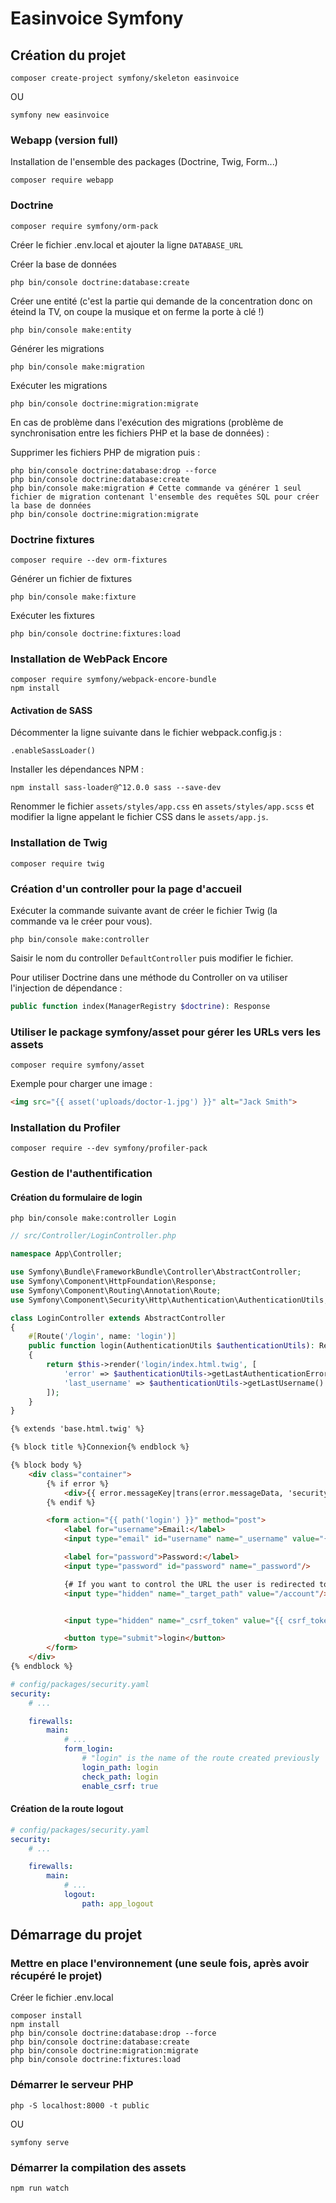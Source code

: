 # Easinvoice Symfony

## Création du projet

```shell
composer create-project symfony/skeleton easinvoice
```

OU

```shell
symfony new easinvoice
```

### Webapp (version full)

Installation de l'ensemble des packages (Doctrine, Twig, Form...)

```shell
composer require webapp
```

### Doctrine

```shell
composer require symfony/orm-pack
```

Créer le fichier .env.local et ajouter la ligne `DATABASE_URL`

Créer la base de données

```shell
php bin/console doctrine:database:create
```

Créer une entité (c'est la partie qui demande de la concentration donc on éteind la TV, on coupe la musique et on ferme la porte à clé !)

```shell
php bin/console make:entity
```

Générer les migrations

```shell
php bin/console make:migration
```

Exécuter les migrations

```shell
php bin/console doctrine:migration:migrate
```

En cas de problème dans l'exécution des migrations (problème de synchronisation entre les fichiers PHP et la base de données) :

Supprimer les fichiers PHP de migration puis :

```shell
php bin/console doctrine:database:drop --force
php bin/console doctrine:database:create
php bin/console make:migration # Cette commande va générer 1 seul fichier de migration contenant l'ensemble des requêtes SQL pour créer la base de données
php bin/console doctrine:migration:migrate
```

### Doctrine fixtures

```shell
composer require --dev orm-fixtures
```

Générer un fichier de fixtures

```shell
php bin/console make:fixture
```

Exécuter les fixtures

```shell
php bin/console doctrine:fixtures:load
```

### Installation de WebPack Encore

```shell
composer require symfony/webpack-encore-bundle
npm install
```

#### Activation de SASS

Décommenter la ligne suivante dans le fichier webpack.config.js :

```shell
.enableSassLoader()
```

Installer les dépendances NPM :

```shell
npm install sass-loader@^12.0.0 sass --save-dev
```

Renommer le fichier `assets/styles/app.css` en `assets/styles/app.scss`
et modifier la ligne appelant le fichier CSS dans le `assets/app.js`.

### Installation de Twig

```shell
composer require twig
```

### Création d'un controller pour la page d'accueil

Exécuter la commande suivante avant de créer le fichier Twig (la commande va le créer pour vous).

```shell
php bin/console make:controller
```

Saisir le nom du controller `DefaultController` puis modifier le fichier.

Pour utiliser Doctrine dans une méthode du Controller on va utiliser l'injection de dépendance :

```php
public function index(ManagerRegistry $doctrine): Response
```

### Utiliser le package symfony/asset pour gérer les URLs vers les assets

```shell
composer require symfony/asset
```

Exemple pour charger une image :

```html
<img src="{{ asset('uploads/doctor-1.jpg') }}" alt="Jack Smith">
```

### Installation du Profiler

```shell
composer require --dev symfony/profiler-pack
```

### Gestion de l'authentification

#### Création du formulaire de login

```shell
php bin/console make:controller Login
```

```php
// src/Controller/LoginController.php

namespace App\Controller;

use Symfony\Bundle\FrameworkBundle\Controller\AbstractController;
use Symfony\Component\HttpFoundation\Response;
use Symfony\Component\Routing\Annotation\Route;
use Symfony\Component\Security\Http\Authentication\AuthenticationUtils;

class LoginController extends AbstractController
{
    #[Route('/login', name: 'login')]
    public function login(AuthenticationUtils $authenticationUtils): Response
    {
        return $this->render('login/index.html.twig', [
            'error' => $authenticationUtils->getLastAuthenticationError(),
            'last_username' => $authenticationUtils->getLastUsername()
        ]);
    }
}
```

```html
{% extends 'base.html.twig' %}

{% block title %}Connexion{% endblock %}

{% block body %}
    <div class="container">
        {% if error %}
            <div>{{ error.messageKey|trans(error.messageData, 'security') }}</div>
        {% endif %}

        <form action="{{ path('login') }}" method="post">
            <label for="username">Email:</label>
            <input type="email" id="username" name="_username" value="{{ last_username }}"/>

            <label for="password">Password:</label>
            <input type="password" id="password" name="_password"/>

            {# If you want to control the URL the user is redirected to on success
            <input type="hidden" name="_target_path" value="/account"/> #}


            <input type="hidden" name="_csrf_token" value="{{ csrf_token('authenticate') }}">

            <button type="submit">login</button>
        </form>
    </div>
{% endblock %}

```

```yaml
# config/packages/security.yaml
security:
    # ...

    firewalls:
        main:
            # ...
            form_login:
                # "login" is the name of the route created previously
                login_path: login
                check_path: login
                enable_csrf: true
```

#### Création de la route logout

```yaml
# config/packages/security.yaml
security:
    # ...

    firewalls:
        main:
            # ...
            logout:
                path: app_logout
```

## Démarrage du projet

### Mettre en place l'environnement (une seule fois, après avoir récupéré le projet)

Créer le fichier .env.local

```shell
composer install
npm install
php bin/console doctrine:database:drop --force
php bin/console doctrine:database:create
php bin/console doctrine:migration:migrate
php bin/console doctrine:fixtures:load
```

### Démarrer le serveur PHP

```shell
php -S localhost:8000 -t public
```

OU

```shell
symfony serve
```

### Démarrer la compilation des assets

```shell
npm run watch
```